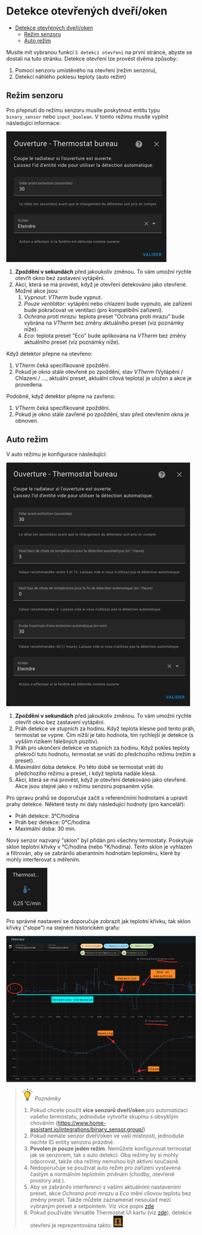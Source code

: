 # Detekce otevřených dveří/oken

- [Detekce otevřených dveří/oken](#detekce-otevřených-dveříoken)
  - [Režim senzoru](#režim-senzoru)
  - [Auto režim](#auto-režim)

Musíte mít vybranou funkci `S detekcí otevření` na první stránce, abyste se dostali na tuto stránku.
Detekce otevření lze provést dvěma způsoby:
1. Pomocí senzoru umístěného na otevření (režim senzoru),
2. Detekcí náhlého poklesu teploty (auto režim)

## Režim senzoru
Pro přepnutí do režimu senzoru musíte poskytnout entitu typu `binary_sensor` nebo `input_boolean`.
V tomto režimu musíte vyplnit následující informace:

![režim okno senzor](images/config-window-sensor.png)

1. **Zpoždění v sekundách** před jakoukoliv změnou. To vám umožní rychle otevřít okno bez zastavení vytápění.
2. Akci, která se má provést, když je otevření detekováno jako otevřené. Možné akce jsou:
   1. _Vypnout_: _VTherm_ bude vypnut.
   2. _Pouze ventilátor_: vytápění nebo chlazení bude vypnuto, ale zařízení bude pokračovat ve ventilaci (pro kompatibilní zařízení).
   3. _Ochrana proti mrazu_: teplota preset "Ochrana proti mrazu" bude vybrána na _VTherm_ bez změny aktuálního preset (viz poznámky níže).
   4. _Eco_: teplota preset "Eco" bude aplikována na _VTherm_ bez změny aktuálního preset (viz poznámky níže).

Když detektor přepne na otevřeno:
1. _VTherm_ čeká specifikované zpoždění.
2. Pokud je okno stále otevřené po zpoždění, stav _VTherm_ (Vytápění / Chlazení / ..., aktuální preset, aktuální cílová teplota) je uložen a akce je provedena.

Podobně, když detektor přepne na zavřeno:
1. _VTherm_ čeká specifikované zpoždění.
2. Pokud je okno stále zavřené po zpoždění, stav před otevřením okna je obnoven.

## Auto režim
V auto režimu je konfigurace následující:

![image](images/config-window-auto.png)

1. **Zpoždění v sekundách** před jakoukoliv změnou. To vám umožní rychle otevřít okno bez zastavení vytápění.
2. Práh detekce ve stupních za hodinu. Když teplota klesne pod tento práh, termostat se vypne. Čím nižší je tato hodnota, tím rychlejší je detekce (s vyšším rizikem falešných pozitiv).
3. Práh pro ukončení detekce ve stupních za hodinu. Když pokles teploty překročí tuto hodnotu, termostat se vrátí do předchozího režimu (režim a preset).
4. Maximální doba detekce. Po této době se termostat vrátí do předchozího režimu a preset, i když teplota nadále klesá.
5. Akci, která se má provést, když je otevření detekováno jako otevřené. Akce jsou stejné jako v režimu senzoru popsaném výše.

Pro úpravu prahů se doporučuje začít s referenčními hodnotami a upravit prahy detekce. Některé testy mi daly následující hodnoty (pro kancelář):
- Práh detekce: 3°C/hodina
- Práh bez detekce: 0°C/hodina
- Maximální doba: 30 min.

Nový senzor nazvaný "sklon" byl přidán pro všechny termostaty. Poskytuje sklon teplotní křivky v °C/hodina (nebo °K/hodina). Tento sklon je vyhlazen a filtrován, aby se zabránilo aberantním hodnotám teploměru, které by mohly interferovat s měřením.

![image](images/temperature-slope.png)

Pro správné nastavení se doporučuje zobrazit jak teplotní křivku, tak sklon křivky ("slope") na stejném historickém grafu:

![image](images/window-auto-tuning.png)

> ![Tip](images/tips.png) _*Poznámky*_
>
> 1. Pokud chcete použít **více senzorů dveří/oken** pro automatizaci vašeho termostatu, jednoduše vytvořte skupinu s obvyklým chováním (https://www.home-assistant.io/integrations/binary_sensor.group/)
> 2. Pokud nemáte senzor dveří/oken ve vaší místnosti, jednoduše nechte ID entity senzoru prázdné.
> 3. **Povolen je pouze jeden režim**. Nemůžete konfigurovat termostat jak se senzorem, tak s auto detekcí. Oba režimy by si mohly odporovat, takže oba režimy nemohou být aktivní současně.
> 4. Nedoporučuje se používat auto režim pro zařízení vystavená častým a normálním teplotním změnám (chodby, otevřené prostory atd.).
> 5. Aby se zabránilo interferenci s vašimi aktuálními nastaveními preset, akce _Ochrana proti mrazu_ a _Eco_ mění cílovou teplotu bez změny preset. Takže můžete zaznamenat nesoulad mezi vybraným preset a setpointem. Viz více popis [zde](troubleshooting.md#open-window-detection-does-not-prevent-preset-changes)
> 6. Pokud používáte Versatile Thermostat UI kartu (viz [zde](additions.md#even-better-with-the-versatile-thermostat-ui-card)), detekce otevření je reprezentována takto: ![okno](images/window-detection-icon.png).

